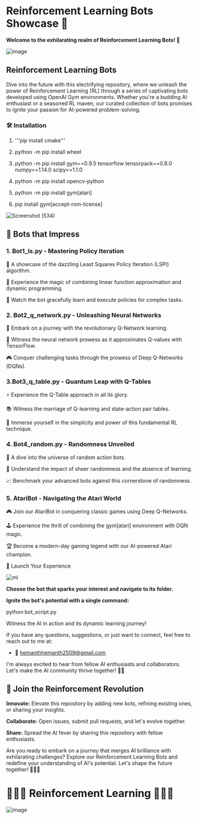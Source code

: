 # **Reinforcement Learning Bots Showcase 🤖**

**Welcome to the exhilarating realm of Reinforcement Learning Bots! 🚀**

![image](https://github.com/AkuratiHemanth/Gym/assets/129819031/8d900e89-d829-46bd-aef8-14977207850a)

## **Reinforcement Learning Bots**

Dive into the future with this electrifying repository, where we unleash the power of Reinforcement Learning (RL) through a series of captivating bots developed using OpenAI Gym environments. Whether you're a budding AI enthusiast or a seasoned RL maven, our curated collection of bots promises to ignite your passion for AI-powered problem-solving.

### **🛠️ Installation**

1. '''pip install cmake'''

2. python -m pip install wheel

3. python -m pip install gym==0.9.5 tensorflow tensorpack==0.8.0 numpy==1.14.0 scipy==1.1.0 

4. python -m pip install opencv-python

5. python -m pip install gym[atari]

6. pip install gym[accept-rom-license]


 ![Screenshot (534)](https://github.com/AkuratiHemanth/Gym/assets/129819031/cdf07c8b-e48f-44e7-9dcb-d38a1a7ed309)


## **🤖 Bots that Impress**


### 1. **Bot1_ls.py - Mastering Policy Iteration**
   

🌟 A showcase of the dazzling Least Squares Policy Iteration (LSPI) algorithm.

🧠 Experience the magic of combining linear function approximation and dynamic programming.

🎯 Watch the bot gracefully learn and execute policies for complex tasks.



### 2. **Bot2_q_network.py - Unleashing Neural Networks**

   
🚀 Embark on a journey with the revolutionary Q-Network learning.

🤖 Witness the neural network prowess as it approximates Q-values with TensorFlow.

🎮 Conquer challenging tasks through the prowess of Deep Q-Networks (DQNs).




### 3.**Bot3_q_table.py - Quantum Leap with Q-Tables**


⚡️ Experience the Q-Table approach in all its glory.

📚 Witness the marriage of Q-learning and state-action pair tables.

🧠 Immerse yourself in the simplicity and power of this fundamental RL technique.




### 4. **Bot4_random.py - Randomness Unveiled**

   
🎲 A dive into the universe of random action bots.

🌌 Understand the impact of sheer randomness and the absence of learning.

📈 Benchmark your advanced bots against this cornerstone of randomness.




### 5. **AtariBot - Navigating the Atari World**

 
🎮 Join our AtariBot in conquering classic games using Deep Q-Networks.

🕹 Experience the thrill of combining the gym[atari] environment with DQN magic.

🏆 Become a modern-day gaming legend with our AI-powered Atari champion.

🚀 Launch Your Experience

![ml](https://github.com/AkuratiHemanth/Gym/assets/129819031/ae991415-73c0-4b3e-abc2-45181a9f85d9)


**Choose the bot that sparks your interest and navigate to its folder.**


**Ignite the bot's potential with a single command:**

python bot_script.py


Witness the AI in action and its dynamic learning journey!


If you have any questions, suggestions, or just want to connect, feel free to reach out to me at:
- 📧 hemanthhemanth2509@gmail.com

I'm always excited to hear from fellow AI enthusiasts and collaborators. Let's make the AI community thrive together! 🤖💬


## **👥 Join the Reinforcement Revolution**

**Innovate:** Elevate this repository by adding new bots, refining existing ones, or sharing your insights.

**Collaborate:** Open issues, submit pull requests, and let's evolve together.

**Share:** Spread the AI fever by sharing this repository with fellow enthusiasts.

Are you ready to embark on a journey that merges AI brilliance with exhilarating challenges? 
Explore our Reinforcement Learning Bots and redefine your understanding of AI's potential. Let's shape the future together! 🌌🤖🚀

# **🌌🤖🚀 Reinforcement Learning 🌌🤖🚀**

![image](https://github.com/AkuratiHemanth/Gym/assets/129819031/8d900e89-d829-46bd-aef8-14977207850a)
